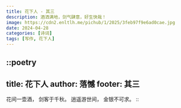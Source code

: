 ```yaml
---
title: 花下人 - 其三
description: 酒洒满地，剑气肆意，好生快哉！
image: https://cdn2.enltlh.me/pichub/1/2025/3feb97f9e6ad0cae.jpg
date: 2024-04-28
categories: [诗词]
tags: [写作, 花下人]
---
```


::poetry
---
title: 花下人
author: 落憾
footer: 其三
---
花间一壶酒，
剑客于千秋。
逍遥游世间，
金银不可求。
::
